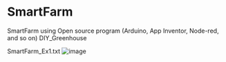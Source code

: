 # SmartFarm
SmartFarm using Open source program (Arduino, App Inventor, Node-red, and so on)
DIY_Greenhouse

SmartFarm_Ex1.txt
![image](https://user-images.githubusercontent.com/60500365/140308143-02df92b2-6e7a-4110-b0f9-7dec0c2dcf70.png)

